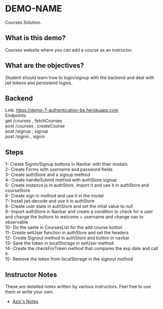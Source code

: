 # DEMO-NAME

Courses Solution.

## What is this demo?

Courses website where you can add a course as an instructor.

## What are the objectives?

Student should learn how to login/signup with the backend and deal with jwt tokens and persistend logins.

## Backend

Link: https://demo-7-authentication-be.herokuapp.com
<br/>
Endpoints:
<br/>
get /courses , fetchCourses
<br/>
post /courses , createCourse
<br/>
post /signup , signup
<br/>
post /signin , signin

## Steps

1- Create Signin/Signup buttons in Navbar with thier modals
<br/>
2- Create Forms with username and password fields
<br/>
3- Create authStore and a signup method
<br/>
4- Create handleSubmit method with authStore.signup
<br/>
5- Create instance.js in authStore, import it and use it in authStore and courseStore
<br/>
6- Create sign in method and use it in the modal
<br/>
7- Install jwt-decode and use it in authStore
<br/>
8- Create user state in authStore and set the inital value to null
<br/>
9- Import authStore in Navbar and create a condition to check for a user and change the buttons to welcome + username and change nav to observable
<br/>
10- Do the same in CoursesList for the add course button
<br/>
11- Create setUser function in authStore and set the headers
<br/>
12- Create Signout method in authStore and button in navbar
<br/>
13- Save the token in localStorage in setUser method
<br/>
14- Create the checkForToken method that compares the exp date and call it
<br/>
15- Remove the token from localStorage in the signout method

## Instructor Notes

These are detailed notes written by various instructors. Feel free to use them or write your own.

- [Aziz's Notes](https://github.com/JoinCODED/DEMO-Template/blob/main/aziz.md)
